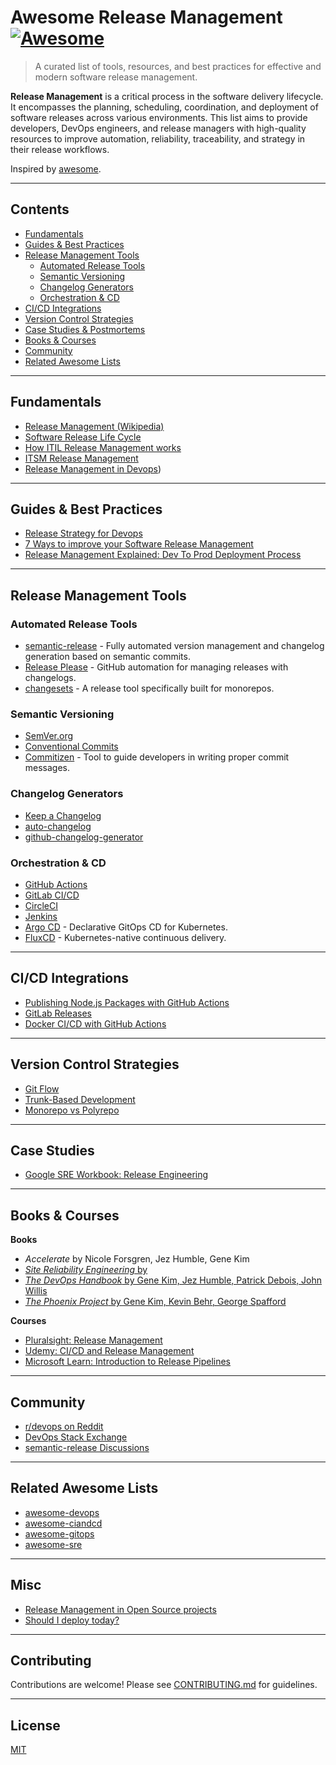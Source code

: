 # Awesome Release Management [![Awesome](https://awesome.re/badge.svg)](https://awesome.re)

> A curated list of tools, resources, and best practices for effective and modern software release management.

**Release Management** is a critical process in the software delivery lifecycle. It encompasses the planning, scheduling, coordination, and deployment of software releases across various environments. This list aims to provide developers, DevOps engineers, and release managers with high-quality resources to improve automation, reliability, traceability, and strategy in their release workflows.

Inspired by [awesome](https://github.com/sindresorhus/awesome).

---

## Contents

- [Fundamentals](#fundamentals)
- [Guides & Best Practices](#guides--best-practices)
- [Release Management Tools](#release-management-tools)
  - [Automated Release Tools](#automated-release-tools)
  - [Semantic Versioning](#semantic-versioning)
  - [Changelog Generators](#changelog-generators)
  - [Orchestration & CD](#orchestration--cd)
- [CI/CD Integrations](#cicd-integrations)
- [Version Control Strategies](#version-control-strategies)
- [Case Studies & Postmortems](#case-studies--postmortems)
- [Books & Courses](#books--courses)
- [Community](#community)
- [Related Awesome Lists](#related-awesome-lists)

---

## Fundamentals

- [Release Management (Wikipedia)](https://en.wikipedia.org/wiki/Release_management)
- [Software Release Life Cycle](https://en.wikipedia.org/wiki/Software_release_life_cycle)
- [How ITIL Release Management works](https://www.knowledgehut.com/blog/it-service-management/itil-release-management)
- [ITSM Release Management](http://www.project-open.com/en/process-itsm-release-management)
- [Release Management in Devops](https://www.peerbits.com/blog/complete-guide-to-release-management-in-devops.html))

---

## Guides & Best Practices

- [Release Strategy for Devops](https://www.pmi.org/disciplined-agile/process/release-management/devops-strategies)
- [7 Ways to improve your Software Release Management](https://www.cio.com/article/276415/developer-7-ways-to-improve-your-software-release-management.html)
- [Release Management Explained: Dev To Prod Deployment Process](https://devopscube.com/release-management-explained/)

---

## Release Management Tools

### Automated Release Tools

- [semantic-release](https://github.com/semantic-release/semantic-release) - Fully automated version management and changelog generation based on semantic commits.
- [Release Please](https://github.com/googleapis/release-please) - GitHub automation for managing releases with changelogs.
- [changesets](https://github.com/changesets/changesets) - A release tool specifically built for monorepos.

### Semantic Versioning

- [SemVer.org](https://semver.org/)
- [Conventional Commits](https://www.conventionalcommits.org/)
- [Commitizen](https://github.com/commitizen/cz-cli) - Tool to guide developers in writing proper commit messages.

### Changelog Generators

- [Keep a Changelog](https://keepachangelog.com/)
- [auto-changelog](https://github.com/CookPete/auto-changelog)
- [github-changelog-generator](https://github.com/github-changelog-generator/github-changelog-generator)

### Orchestration & CD

- [GitHub Actions](https://github.com/features/actions)
- [GitLab CI/CD](https://docs.gitlab.com/ee/ci/)
- [CircleCI](https://circleci.com/)
- [Jenkins](https://www.jenkins.io/)
- [Argo CD](https://argo-cd.readthedocs.io/en/stable/) - Declarative GitOps CD for Kubernetes.
- [FluxCD](https://fluxcd.io/) - Kubernetes-native continuous delivery.

---

## CI/CD Integrations

- [Publishing Node.js Packages with GitHub Actions](https://docs.github.com/en/actions/publishing-packages/publishing-nodejs-packages)
- [GitLab Releases](https://docs.gitlab.com/ee/user/project/releases/)
- [Docker CI/CD with GitHub Actions](https://docs.docker.com/ci-cd/github-actions/)

---

## Version Control Strategies

- [Git Flow](https://nvie.com/posts/a-successful-git-branching-model/)
- [Trunk-Based Development](https://trunkbaseddevelopment.com/)
- [Monorepo vs Polyrepo](https://monorepo.tools/)

---

## Case Studies

- [Google SRE Workbook: Release Engineering](https://sre.google/sre-book/release-engineering/)

---

## Books & Courses

**Books**

- *Accelerate* by Nicole Forsgren, Jez Humble, Gene Kim  
- [*Site Reliability Engineering* by ]()
- [*The DevOps Handbook* by Gene Kim, Jez Humble, Patrick Debois, John Willis](https://www.amazon.com/DevOps-Handbook-World-Class-Reliability-Organizations/dp/1950508404/)
- [*The Phoenix Project* by Gene Kim, Kevin Behr, George Spafford](https://www.amazon.com/The-Phoenix-Project-audiobook/dp/B00VATFAMI/)  

**Courses**

- [Pluralsight: Release Management](https://www.pluralsight.com/courses/release-management)
- [Udemy: CI/CD and Release Management](https://www.udemy.com/course/devops-ci-cd-release-management/)
- [Microsoft Learn: Introduction to Release Pipelines](https://learn.microsoft.com/en-us/training/modules/introduction-release-pipelines/)

---

## Community

- [r/devops on Reddit](https://www.reddit.com/r/devops/)
- [DevOps Stack Exchange](https://devops.stackexchange.com/)
- [semantic-release Discussions](https://github.com/semantic-release/semantic-release/discussions)

---

## Related Awesome Lists

- [awesome-devops](https://github.com/tiimgreen/awesome-devops)
- [awesome-ciandcd](https://github.com/cicdops/awesome-ciandcd)
- [awesome-gitops](https://github.com/weaveworks/awesome-gitops)
- [awesome-sre](https://github.com/dastergon/awesome-sre)

---

## Misc

- [Release Management in Open Source projects](http://oss-watch.ac.uk/resources/releasemanagement)
- [Should I deploy today?](https://shouldideploy.today/)

---

## Contributing

Contributions are welcome! Please see [CONTRIBUTING.md](CONTRIBUTING.md) for guidelines.

---

## License

[MIT](LICENSE)
